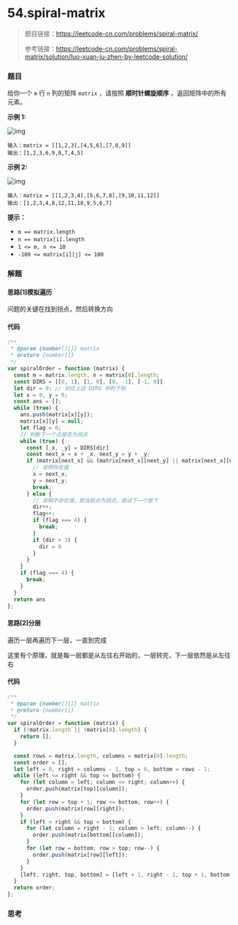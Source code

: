 # 54.spiral-matrix

> 题目链接：https://leetcode-cn.com/problems/spiral-matrix/
>
> 参考链接：https://leetcode-cn.com/problems/spiral-matrix/solution/luo-xuan-ju-zhen-by-leetcode-solution/

### 题目

给你一个 `m` 行 `n` 列的矩阵 `matrix` ，请按照 **顺时针螺旋顺序** ，返回矩阵中的所有元素。

**示例  1:**

![img](https://assets.leetcode.com/uploads/2020/11/13/spiral1.jpg)

```
输入：matrix = [[1,2,3],[4,5,6],[7,8,9]]
输出：[1,2,3,6,9,8,7,4,5]
```

**示例  2:**

![img](https://assets.leetcode.com/uploads/2020/11/13/spiral.jpg)

```
输入：matrix = [[1,2,3,4],[5,6,7,8],[9,10,11,12]]
输出：[1,2,3,4,8,12,11,10,9,5,6,7]
```

**提示：**

- `m == matrix.length`
- `n == matrix[i].length`
- `1 <= m, n <= 10`
- `-100 <= matrix[i][j] <= 100`



### 解题

#### 思路[1]模拟遍历

问题的关键在找到拐点，然后转换方向

#### 代码

```javascript
/**
 * @param {number[][]} matrix
 * @return {number[]}
 */
var spiralOrder = function (matrix) {
  const m = matrix.length, n = matrix[0].length;
  const DIRS = [[0, 1], [1, 0], [0, -1], [-1, 0]]
  let dir = 0; // 对应上述 DIRS 中的下标
  let x = 0, y = 0;
  const ans = [];
  while (true) {
    ans.push(matrix[x][y]);
    matrix[x][y] = null;
    let flag = 0;
    // 判断下一个点是否为拐点
    while (true) {
      const [_x, _y] = DIRS[dir]
      const next_x = x + _x, next_y = y + _y;
      if (matrix[next_x] && (matrix[next_x][next_y] || matrix[next_x][next_y] === 0)) {
        // 说明存在值
        x = next_x;
        y = next_y;
        break;
      } else {
        // 说明不存在值，即当前点为拐点，尝试下一个放下
        dir++;
        flag++;
        if (flag === 4) {
          break;
        }
        if (dir > 3) {
          dir = 0
        }
      }
    }
    if (flag === 4) {
      break;
    }
  }
  return ans
};
```

#### 思路[2]分层

遍历一层再遍历下一层，一直到完成

这里有个原理，就是每一层都是从左往右开始的，一层转完，下一层依然是从左往右

#### 代码

```javascript
/**
 * @param {number[][]} matrix
 * @return {number[]}
 */
var spiralOrder = function (matrix) {
  if (!matrix.length || !matrix[0].length) {
    return [];
  }

  const rows = matrix.length, columns = matrix[0].length;
  const order = [];
  let left = 0, right = columns - 1, top = 0, bottom = rows - 1;
  while (left <= right && top <= bottom) {
    for (let column = left; column <= right; column++) {
      order.push(matrix[top][column]);
    }
    for (let row = top + 1; row <= bottom; row++) {
      order.push(matrix[row][right]);
    }
    if (left < right && top < bottom) {
      for (let column = right - 1; column > left; column--) {
        order.push(matrix[bottom][column]);
      }
      for (let row = bottom; row > top; row--) {
        order.push(matrix[row][left]);
      }
    }
    [left, right, top, bottom] = [left + 1, right - 1, top + 1, bottom - 1];
  }
  return order;
};
```



### 思考